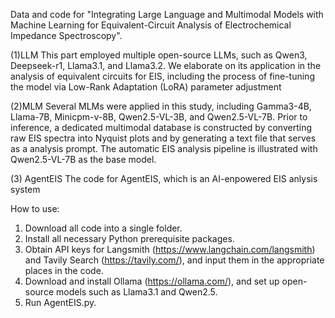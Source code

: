 Data and code for "Integrating Large Language and Multimodal Models with Machine Learning for Equivalent-Circuit Analysis of Electrochemical Impedance Spectroscopy".

(1)LLM
This part employed multiple open-source LLMs, such as Qwen3, Deepseek-r1, Llama3.1, and Llama3.2. We elaborate on its application in the analysis of equivalent circuits for EIS, including the process of fine-tuning the model via Low-Rank Adaptation (LoRA) parameter adjustment

(2)MLM
Several MLMs were applied in this study, including Gamma3-4B, Llama-7B, Minicpm-v-8B, Qwen2.5-VL-3B, and Qwen2.5-VL-7B. Prior to inference, a dedicated multimodal database is constructed by converting raw EIS spectra into Nyquist plots and by generating a text file that serves as a analysis prompt. 
The automatic EIS analysis pipeline is illustrated with Qwen2.5-VL-7B as the base model.

(3) AgentEIS
The code for AgentEIS, which is an AI-enpowered EIS anlysis system

How to use:
1. Download all code into a single folder.
2. Install all necessary Python prerequisite packages.
3. Obtain API keys for Langsmith (https://www.langchain.com/langsmith) and Tavily Search (https://tavily.com/), and input them in the appropriate places in the code.
4. Download and install Ollama (https://ollama.com/), and set up open-source models such as Llama3.1 and Qwen2.5.
5. Run AgentEIS.py.
